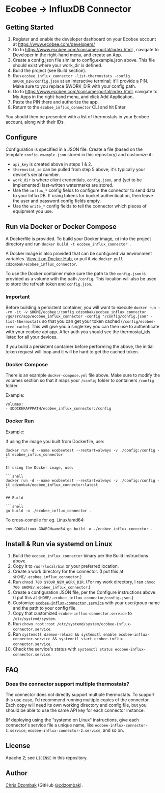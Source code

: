 # Ecobee -> InfluxDB Connector

## Getting Started

1. Register and enable the developer dashboard on your Ecobee account at https://www.ecobee.com/developers/
2. Go to https://www.ecobee.com/consumerportal/index.html , navigate to Developer in the right-hand menu, and create an App.
3. Create a config.json file similar to config.example.json above. This file should exist where your work_dir is defined.
4. Build the project (see Build section).
5. Run `ecobee_influx_connector -list-thermostats -config $WORK_DIR/config.json` at an interactive terminal; it'll provide a PIN. Make sure to you replace $WORK_DIR with your config path.
6. Go to https://www.ecobee.com/consumerportal/index.html, navigate to My Apps in the right-hand menu, and click Add Application.
7. Paste the PIN there and authorize the app.
8. Return to the `ecobee_influx_connector` CLI and hit Enter.

You should then be presented with a list of thermostats in your Ecobee account, along with their IDs.

## Configure

Configuration is specified in a JSON file. Create a file (based on the template `config.example.json` stored in this repository) and customize it:

- `api_key` is created above in steps 1 & 2.
- `thermostat_id` can be pulled from step 5 above; it's typically your device's serial number.
- `work_dir` is where client credentials, `config.json`, and (yet to be implemented) last-written watermarks are stored.
- Use the `influx_*` config fields to configure the connector to send data to your InfluxDB. If using tokens for bucket authentication, then leave the user and password config fields empty.
- Use the `write_*` config fields to tell the connector which pieces of equipment you use.

## Run via Docker or Docker Compose

A Dockerfile is provided. To build your Docker image, `cd` into the project directory and run `docker build -t ecobee_influx_connector .`

A Docker image is also provided that can be configured via environment variables. [View it on Docker Hub](https://hub.docker.com/r/cdzombak/ecobee_influx_connector), or pull it via `docker pull cdzombak/ecobee_influx_connector`.

To use the Docker container make sure the path to the `config.json` is provided as a volume with the path `/config`. This location will also be used to store the refresh token and `config.json`.

### Important

Before building a persistent container, you will want to execute `docker run --rm -it -v $HOME/ecobee:/config cdzombak/ecobee_influx_connector /go/src/app/ecobee_influx_connector -config "/config/config.json" -list-thermostats` so that you can get your token cached (`/config/ecobee-cred-cache`). This will give you a single key you can then use to authenticate with your ecobee api app. After auth you should see the thermostat_ids listed for all your devices.

If you build a persistent container before performing the above, the initial token request will loop and it will be hard to get the cached token.

### Docker Compose

There is an example `docker-compose.yml` file above. Make sure to modify the volumes section so that it maps your `/config` folder to containers `/config` folder.

Example:

`volumes:`\
`- $DOCKERAPPPATH/ecobee_influx_connector:/config`

### Docker Run

Example: 

If using the image you built from Dockerfile, use:

```shell
docker run -d --name ecobeetest --restart=always -v ./config:/config -it ecobee_influx_connector
`

If using the Docker image, use:

```shell
docker run -d --name ecobeetest --restart=always -v ./config:/config -it cdzombak/ecobee_influx_connector:latest
`

## Build

```shell
go build -o ./ecobee_influx_connector .
```

To cross-compile for eg. Linux/amd64:

```shell
env GOOS=linux GOARCH=amd64 go build -o ./ecobee_influx_connector .
```

## Install & Run via systemd on Linux

1. Build the `ecobee_influx_connector` binary per the Build instructions above.
2. Copy it to `/usr/local/bin` or your preferred location.
3. Create a work directory for the connector. (I put this at `$HOME/.ecobee_influx_connector`.)
4. Run `chmod 700 $YOUR_NEW_WORK_DIR`. (For my work directory, I ran `chmod 700 $HOME/.ecobee_influx_connector`.)
5. Create a configuration JSON file, per the Configure instructions above. (I put this at `$HOME/.ecobee_influx_connector/config.json`.)
6. Customize [`ecobee-influx-connector.service`](https://raw.githubusercontent.com/cdzombak/ecobee_influx_connector/main/ecobee-influx-connector.service) with your user/group name and the path to your config file.
7. Copy that customized `ecobee-influx-connector.service` to `/etc/systemd/system`.
8. Run `chown root:root /etc/systemd/system/ecobee-influx-connector.service`.
9. Run `systemctl daemon-reload && systemctl enable ecobee-influx-connector.service && systemctl start ecobee-influx-connector.service`.
10. Check the service's status with `systemctl status ecobee-influx-connector.service`.

## FAQ

### Does the connector support multiple thermostats?

The connector does not directly support multiple thermostats. To support this use case, I'd recommend running multiple copies of the connector. Each copy will need its own working directory and config file, but you should be able to use the same API key for each connector instance.

(If deploying using the "systemd on Linux" instructions, give each connector's service file a unique name, like `ecobee-influx-connector-1.service`, `ecobee-influx-connector-2.service`, and so on.

## License

Apache 2; see `LICENSE` in this repository.

## Author

[Chris Dzombak](https://www.dzombak.com) (GitHub [@cdzombak](https://github.com/cdzombak)).
